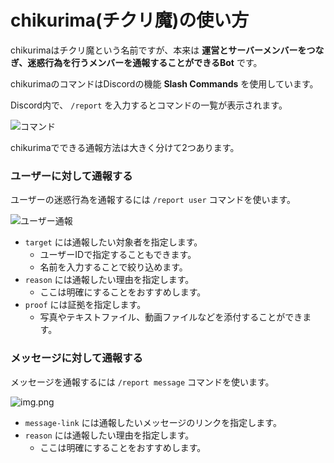 # chikurima(チクリ魔)の使い方

chikurimaはチクリ魔という名前ですが、本来は **運営とサーバーメンバーをつなぎ、迷惑行為を行うメンバーを通報することができるBot** です。

chikurimaのコマンドはDiscordの機能 **Slash Commands** を使用しています。

Discord内で、 `/report` を入力するとコマンドの一覧が表示されます。

![コマンド](/image/command.png)

chikurimaでできる通報方法は大きく分けて2つあります。

### ユーザーに対して通報する

ユーザーの迷惑行為を通報するには `/report user` コマンドを使います。

![ユーザー通報](/image/reportUser.png)

- `target` には通報したい対象者を指定します。
  - ユーザーIDで指定することもできます。
  - 名前を入力することで絞り込めます。
- `reason` には通報したい理由を指定します。
  - ここは明確にすることをおすすめします。
- `proof` には証拠を指定します。
  - 写真やテキストファイル、動画ファイルなどを添付することができます。

### メッセージに対して通報する

メッセージを通報するには `/report message` コマンドを使います。

![img.png](/image/reportMessage.png)

- `message-link` には通報したいメッセージのリンクを指定します。
- `reason` には通報したい理由を指定します。
  - ここは明確にすることをおすすめします。
